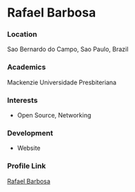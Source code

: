 # Rafael Barbosa

### Location

Sao Bernardo do Campo, Sao Paulo, Brazil

### Academics

Mackenzie Universidade Presbiteriana

### Interests

- Open Source, Networking

### Development

- Website

### Profile Link

[Rafael Barbosa](https://github.com/rafaelmilanibarbosa)